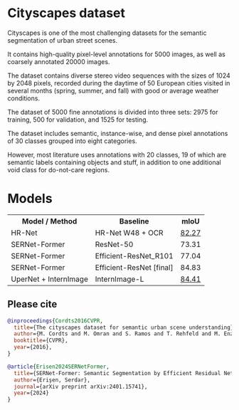 # Cityscapes dataset

Cityscapes is one of the most challenging datasets for the semantic segmentation of urban street scenes. 

It contains high-quality pixel-level annotations for 5000 images, as well as coarsely annotated 20000 images. 

The dataset contains diverse stereo video sequences with the sizes of 1024 by 2048 pixels, 
recorded during the daytime of 50 European cities visited in several months (spring, summer, and fall) 
with good or average weather conditions. 

The dataset of 5000 fine annotations is divided into three sets: 2975 for training, 500 for validation, and 1525 for testing. 

The dataset includes semantic, instance-wise, and dense pixel annotations of 30 classes grouped into eight categories. 

However, most literature uses annotations with 20 classes, 19 of which are semantic labels containing objects and stuff, 
in addition to one additional void class for do-not-care regions.
# Models
<table><tbody>
<!-- START TABLE -->
<!-- TABLE HEADER -->
<th valign="bottom">Model / Method</th>
<th valign="bottom">Baseline</th>
<th valign="bottom">mIoU</th>
<!-- TABLE BODY -->
<!-- ROW: 1 -->
<tr><td align="left">HR-Net</td>
<td align="left">HR-Net W48 + OCR</td>
<td align="center"><a href="https://github.com/hsfzxjy/models.storage/releases/download/HRNet-OCR/hrnet_ocr_cs_trainval_8227_torch11.pth">82.27</a></td>
</tr>
<!-- ROW: 2 -->
<tr><td align="left">SERNet-Former</td>
<td align="left">ResNet-50</td>
<td align="center">73.31</td>
</tr>
<!-- ROW: 3 -->
<tr><td align="left">SERNet-Former</td>
<td align="left">Efficient-ResNet_R101</td>
<td align="center">77.04</td>
<!-- ROW: 4 -->
<tr><td align="left">SERNet-Former</td>
<td align="left">Efficient-ResNet [final]</td>
<td align="center">84.83</td>
</tr>
 <!-- ROW: 5 -->
<tr><td align="left">UperNet + InternImage</td>
<td align="left">InternImage-L</td>
  <td align="center"><a href="https://huggingface.co/OpenGVLab/InternImage/resolve/main/upernet_internimage_l_512x1024_160k_cityscapes.pth">84.41</a></td>
</tr>  
  
</tbody></table>

## Please cite

```bibtex
@inproceedings{Cordts2016CVPR,
  title={The cityscapes dataset for semantic urban scene understanding},
  author={M. Cordts and M. Omran and S. Ramos and T. Rehfeld and M. Enzweiler and R. Benenson and U. Franke and S. Roth, and B. Schiele},
  booktitle={CVPR},
  year={2016},
}

@article{Erisen2024SERNetFormer,
  title={SERNet-Former: Semantic Segmentation by Efficient Residual Network with Attention-Boosting Gates and Attention-Fusion Networks},
  author={Erişen, Serdar},
  journal={arXiv preprint arXiv:2401.15741},
  year={2024}
}
```
